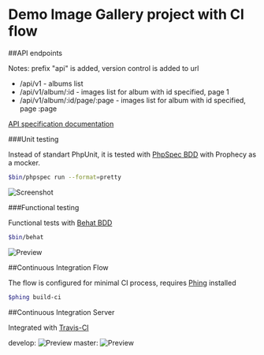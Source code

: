 Demo Image Gallery project with CI flow
================


##API endpoints

Notes: prefix "api" is added, version control is added to url 

+ /api/v1  - albums list
+ /api/v1/album/:id - images list for album with id specified, page 1
+ /api/v1/album/:id/page/:page  - images list for album with id specified, page :page

[API specification documentation](http://localhost:8000/apidoc) 

###Unit testing

Instead of standart PhpUnit, it is tested with [PhpSpec BDD](http://www.phpspec.net/en/stable/) with Prophecy as a mocker. 

```bash
$bin/phpspec run --format=pretty
```

![Screenshot](http://i.imgur.com/4O1ZOT8.png)

###Functional testing

Functional tests with [Behat BDD](http://behat.org)

```bash
$bin/behat
```

![Preview](http://i.imgur.com/2qyIf2z.png)

##Continuous Integration Flow

The flow is configured for minimal CI process, requires [Phing](https://www.phing.info/) installed

```bash
$phing build-ci
```

##Continuous Integration Server

Integrated with [Travis-CI](https://travis-ci.org/Evgenas/demoimagegallery)

develop: ![Preview](https://travis-ci.org/Evgenas/demoimagegallery.svg?branch=develop)
master: ![Preview](https://travis-ci.org/Evgenas/demoimagegallery.svg?branch=master)

